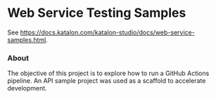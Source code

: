 # Web Service Testing Samples

See https://docs.katalon.com/katalon-studio/docs/web-service-samples.html.

### About
The objective of this project is to explore how to run a GitHub Actions pipeline. An API sample project was used as a scaffold to accelerate development.

